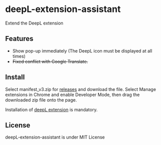 # deepL-extension-assistant

Extend the DeepL extension

## Features

- Show pop-up immediately
  (The DeepL icon must be displayed at all times)
- ~~Fixed conflict with Google Translate.~~

## Install

Select manifest_v3.zip for [releases](https://github.com/fa0311/deepL-extension-assistant/releases) and download the file.
Select Manage extensions in Chrome and enable Developer Mode, then drag the downloaded zip file onto the page.

Installation of [deepL extension](https://www.deepl.com/en/chrome-extension) is mandatory.

## License

deepL-extension-assistant is under MIT License
